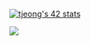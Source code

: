 [![tjeong's 42 stats](https://badge42.herokuapp.com/api/stats/tjeong)](https://github.com/jts8257)

<!--
**jts8257/jts8257** is a ✨ _special_ ✨ repository because its `README.md` (this file) appears on your GitHub profile.

Here are some ideas to get you started:

- 🔭 I’m currently working on ...
- 🌱 I’m currently learning ...
- 👯 I’m looking to collaborate on ...
- 🤔 I’m looking for help with ...
- 💬 Ask me about ...
- 📫 How to reach me: ...
- 😄 Pronouns: ...
- ⚡ Fun fact: ...
-->

<img src="https://img.shields.io/github/followers/jts8257?style=social">

<!-- ![](https://img.shields.io/github/followers/AlpoxDev?style=social) -->
